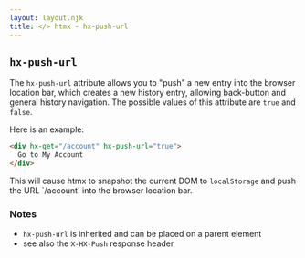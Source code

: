 ```yaml
---
layout: layout.njk
title: </> htmx - hx-push-url
---
```


## `hx-push-url`

The `hx-push-url` attribute allows you to "push" a new entry into the browser location bar, which creates
a new history entry, allowing back-button and general history navigation.  The possible values of this
attribute are `true` and `false`.

Here is an example:

```html
<div hx-get="/account" hx-push-url="true">
  Go to My Account
</div>
```

This will cause htmx to snapshot the current DOM to `localStorage` and push the URL `/account' into the browser 
location bar. 

### Notes

* `hx-push-url` is inherited and can be placed on a parent element
* see also the `X-HX-Push` response header
